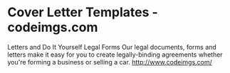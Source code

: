 # Cover Letter Templates - codeimgs.com
Letters and Do It Yourself Legal Forms Our legal documents, forms and letters make it easy for you to create legally-binding agreements whether you're forming a business or selling a car. http://www.codeimgs.com/ 
